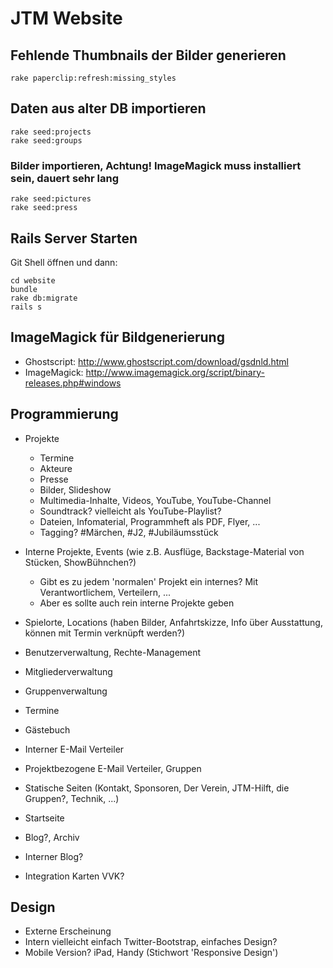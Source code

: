 # JTM Website

## Fehlende Thumbnails der Bilder generieren
	rake paperclip:refresh:missing_styles

## Daten aus alter DB importieren
	rake seed:projects
	rake seed:groups
	
### Bilder importieren, Achtung! ImageMagick muss installiert sein, dauert sehr lang
	rake seed:pictures
	rake seed:press

## Rails Server Starten
Git Shell öffnen und dann:

	cd website
	bundle
	rake db:migrate
	rails s



## ImageMagick für Bildgenerierung
- Ghostscript: http://www.ghostscript.com/download/gsdnld.html
- ImageMagick: http://www.imagemagick.org/script/binary-releases.php#windows



## Programmierung

- Projekte
	- Termine
	- Akteure
	- Presse
	- Bilder, Slideshow
	- Multimedia-Inhalte, Videos, YouTube, YouTube-Channel
	- Soundtrack? vielleicht als YouTube-Playlist?
	- Dateien, Infomaterial, Programmheft als PDF, Flyer, ...
	- Tagging?  #Märchen, #J2, #Jubiläumsstück
- Interne Projekte, Events (wie z.B. Ausflüge, Backstage-Material von Stücken, ShowBühnchen?)
	- Gibt es zu jedem 'normalen' Projekt ein internes? Mit Verantwortlichem, Verteilern, ...
	- Aber es sollte auch rein interne Projekte geben

- Spielorte, Locations (haben Bilder, Anfahrtskizze, Info über Ausstattung, können mit Termin verknüpft werden?)



- Benutzerverwaltung, Rechte-Management

- Mitgliederverwaltung
- Gruppenverwaltung
- Termine
- Gästebuch
- Interner E-Mail Verteiler
- Projektbezogene E-Mail Verteiler, Gruppen

- Statische Seiten (Kontakt, Sponsoren, Der Verein, JTM-Hilft, die Gruppen?, Technik, ...)
- Startseite
- Blog?, Archiv
- Interner Blog?

- Integration Karten VVK?


## Design
- Externe Erscheinung
- Intern vielleicht einfach Twitter-Bootstrap, einfaches Design?
- Mobile Version? iPad, Handy (Stichwort 'Responsive Design')